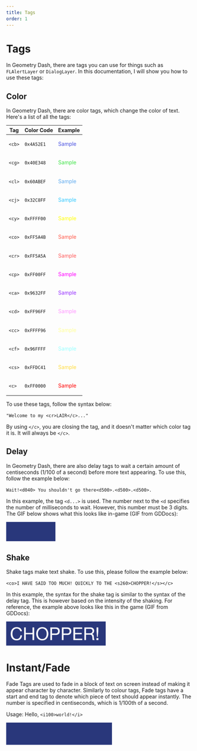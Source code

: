 ```yaml
---
title: Tags
order: 1
---
```


# Tags

In Geometry Dash, there are tags you can use for things such as `FLAlertLayer` or `DialogLayer`. In this documentation, I will show you how to use these tags:

## Color

In Geometry Dash, there are color tags, which change the color of text. Here's a list of all the tags:

| **Tag** | **Color Code** | **Example**                           |
|---------|----------------|---------------------------------------|
| `<cb>`  | `0x4A52E1`     | <p style="color: #4A52E1;">Sample</p> |
| `<cg>`  | `0x40E348`     | <p style="color: #40E348;">Sample</p> |
| `<cl>`  | `0x60ABEF`     | <p style="color: #60ABEF;">Sample</p> |
| `<cj>`  | `0x32C8FF`     | <p style="color: #32C8FF;">Sample</p> |
| `<cy>`  | `0xFFFF00`     | <p style="color: #FFFF00;">Sample</p> |
| `<co>`  | `0xFF5A4B`     | <p style="color: #FF5A4B;">Sample</p> |
| `<cr>`  | `0xFF5A5A`     | <p style="color: #FF5A5A;">Sample</p> |
| `<cp>`  | `0xFF00FF`     | <p style="color: #FF00FF;">Sample</p> |
| `<ca>`  | `0x9632FF`     | <p style="color: #9632FF;">Sample</p> |
| `<cd>`  | `0xFF96FF`     | <p style="color: #FF96FF;">Sample</p> |
| `<cc>`  | `0xFFFF96`     | <p style="color: #FFFF96;">Sample</p> |
| `<cf>`  | `0x96FFFF`     | <p style="color: #96FFFF;">Sample</p> |
| `<cs>`  | `0xFFDC41`     | <p style="color: #FFDC41;">Sample</p> |
| `<c>`   | `0xFF0000`     | <p style="color: #FF0000;">Sample</p> |

To use these tags, follow the syntax below:

```
"Welcome to my <cr>LAIR</c>..."
```

By using `</c>`, you are closing the tag, and it doesn't matter which color tag it is. It will always be `</c>`.

## Delay

In Geometry Dash, there are also delay tags to wait a certain amount of centiseconds (1/100 of a second) before more text appearing. To use this, follow the example below:

```
Wait!<d040> You shouldn't go there<d500>.<d500>.<d500>.
```

In this example, the tag `<d...>` is used. The number next to the `<d` specifies the number of milliseconds to wait. However, this number must be 3 digits. The GIF below shows what this looks like in-game (GIF from GDDocs):

![GIF showing delay tag](/assets/delay_tag.gif)

## Shake

Shake tags make text shake. To use this, please follow the example below:

```
<co>I HAVE SAID TOO MUCH! QUICKLY TO THE <s260>CHOPPER!</s></c>
```

In this example, the syntax for the shake tag is similar to the syntax of the delay tag. This is however based on the intensity of the shaking. For reference, the example above looks like this in the game (GIF from GDDocs):

![GIF showing shake tag](/assets/shake_tag.gif)

# Instant/Fade

Fade Tags are used to fade in a block of text on screen instead of making it appear character by character. Similarly to colour tags, Fade tags have a start and end tag to denote which piece of text should appear instantly. The number is specified in centiseconds, which is 1/100th of a second.

Usage: Hello, `<i100>world!</i>`

![GIF showing fade tag](/assets/fadein_tag.gif)
